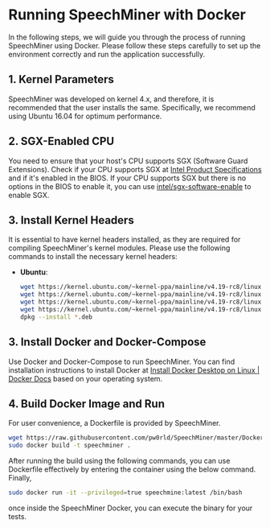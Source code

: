# **Running SpeechMiner with Docker**

In the following steps, we will guide you through the process of running SpeechMiner using Docker. Please follow these steps carefully to set up the environment correctly and run the application successfully.

## 1. Kernel Parameters

SpeechMiner was developed on kernel 4.x, and therefore, it is recommended that the user installs the same. Specifically, we recommend using Ubuntu 16.04 for optimum performance.

## 2. SGX-Enabled CPU

You need to ensure that your host's CPU supports SGX (Software Guard Extensions). Check if your CPU supports SGX at [Intel Product Specifications]( https://ark.intel.com/content/www/us/en/ark.html ) and if it's enabled in the BIOS. If your CPU supports SGX but there is no options in the BIOS to enable it, you can use [intel/sgx-software-enable]( https://github.com/intel/sgx-software-enable ) to enable SGX.

## 3. Install Kernel Headers

It is essential to have kernel headers installed, as they are required for compiling SpeechMiner's kernel modules. Please use the following commands to install the necessary kernel headers:

- **Ubuntu**:
    ```bash
    wget https://kernel.ubuntu.com/~kernel-ppa/mainline/v4.19-rc8/linux-modules-4.19.0-041900rc8-generic_4.19.0-041900rc8.201810150631_amd64.deb -O linux-modules-4.19.deb
    wget https://kernel.ubuntu.com/~kernel-ppa/mainline/v4.19-rc8/linux-headers-4.19.0-041900rc8_4.19.0-041900rc8.201810150631_all.deb -O linux-headers-4.19.deb
    wget https://kernel.ubuntu.com/~kernel-ppa/mainline/v4.19-rc8/linux-headers-4.19.0-041900rc8-generic_4.19.0-041900rc8.201810150631_amd64.deb -O linux-headers-generic-4.19.deb
    wget https://kernel.ubuntu.com/~kernel-ppa/mainline/v4.19-rc8/linux-image-unsigned-4.19.0-041900rc8-generic_4.19.0-041900rc8.201810150631_amd64.deb -O linux-image-4.19.deb
    dpkg --install *.deb
    ```
## 3. Install Docker and Docker-Compose
    
Use Docker and Docker-Compose to run SpeechMiner. You can find installation instructions to install Docker at [Install Docker Desktop on Linux | Docker Docs]( https://docs.docker.com/desktop/install/linux-install/ ) based on your operating system.

## 4. Build Docker Image and Run

For user convenience, a Dockerfile is provided by SpeechMiner.
```bash
wget https://raw.githubusercontent.com/pw0rld/SpeechMiner/master/Dockerfile
sudo docker build -t speechminer . 
```
After running the build using the following commands, you can use Dockerfile effectively by entering the container using the below command. Finally,
```bash
sudo docker run -it --privileged=true speechmine:latest /bin/bash
```
once inside the SpeechMiner Docker, you can execute the binary for your tests.